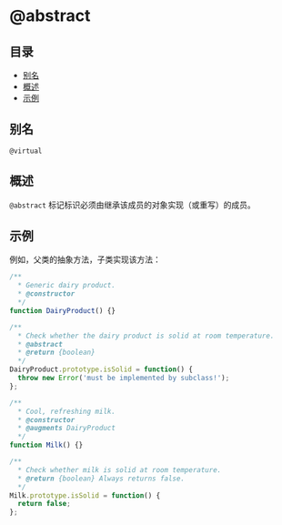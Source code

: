 # @abstract

## 目录

- [别名](#别名)
- [概述](#概述)
- [示例](#示例)

## 别名

`@virtual`

## 概述

`@abstract` 标记标识必须由继承该成员的对象实现（或重写）的成员。

## 示例

例如，父类的抽象方法，子类实现该方法：

```javascript
/**
  * Generic dairy product.
  * @constructor
  */
function DairyProduct() {}

/**
  * Check whether the dairy product is solid at room temperature.
  * @abstract
  * @return {boolean}
  */
DairyProduct.prototype.isSolid = function() {
  throw new Error('must be implemented by subclass!');
};

/**
  * Cool, refreshing milk.
  * @constructor
  * @augments DairyProduct
  */
function Milk() {}

/**
  * Check whether milk is solid at room temperature.
  * @return {boolean} Always returns false.
  */
Milk.prototype.isSolid = function() {
  return false;
};
```
